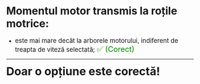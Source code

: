 # Momentul motor transmis la roțile motrice:

- <span style="font-size: larger;">este mai mare decât la arborele motorului, indiferent de treapta de viteză selectată; <span style="color: green; font-size: larger;">✅ (Corect)</span></span>

---

<span style="font-size: 30px; font-weight: bold;">**Doar o opțiune este corectă!**</span>